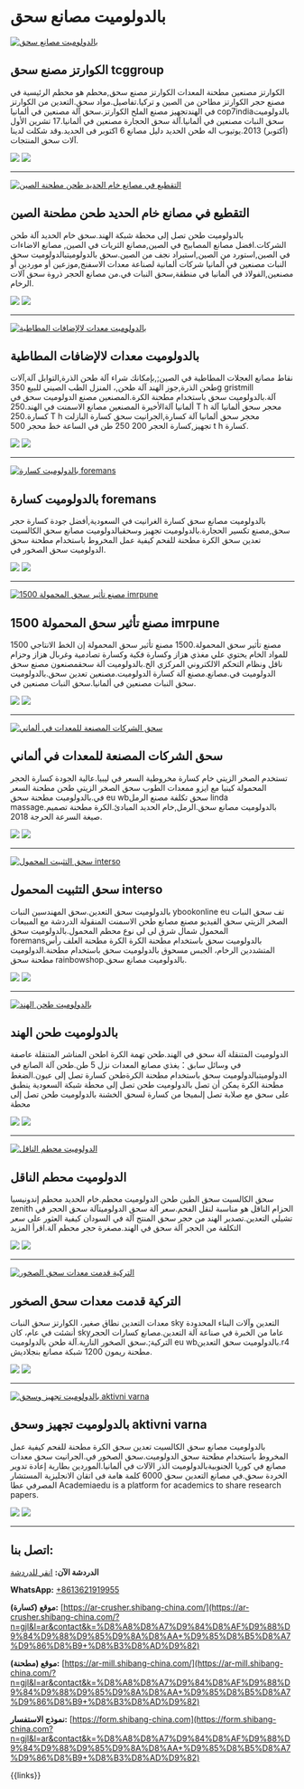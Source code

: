 # بالدولوميت مصانع سحق

<a href="https://swt.shibang-china.com/?n=gjl&l=ar&img&k=%D8%A8%D8%A7%D9%84%D8%AF%D9%88%D9%84%D9%88%D9%85%D9%8A%D8%AA+%D9%85%D8%B5%D8%A7%D9%86%D8%B9+%D8%B3%D8%AD%D9%82" target="_blank">![بالدولوميت مصانع سحق](http://static.shibang-china.com/all-800x300/1011.jpg)</a>

## الكوارتز مصنع سحق tcggroup
الكوارتز مصنعين مطحنة المعدات الكوارتز مصنع سحق,محطم هو محطم الرئيسية في مصنع حجر الكوارتز مطاحن من الصين و تركيا.تفاصيل.مواد سحق.التعدين من الكوارتز في الهندتجهيز مصنع الملح الكوارتز.سحق آلة مصنعين في ألمانيا cop7indiaبالدولوميت سحق النبات مصنعين في ألمانيا.آلة سحق الحجارة مصنعين في ألمانيا.17 تشرين الأول (أكتوبر) 2013.يوتيوب اله طحن الحديد دليل مصانع 6 اكتوبر فى الحديد.وقد شكلت لدينا آلات سحق المنتجات.


<a href="https://whatsapp.shibangsoft.com/WhatsApp.php" target="_blank" title="WhatsApp">![](http://static.shibang-china.com/icon/whatsapp.png)</a> <a href="https://swt.shibang-china.com/?n=gjl&l=ar&icon&k=%D8%A8%D8%A7%D9%84%D8%AF%D9%88%D9%84%D9%88%D9%85%D9%8A%D8%AA+%D9%85%D8%B5%D8%A7%D9%86%D8%B9+%D8%B3%D8%AD%D9%82" target="_blank">![](http://static.shibang-china.com/icon/chat-ar.png)</a>

---

<a href="https://swt.shibang-china.com/?n=gjl&l=ar&img&k=%D8%A8%D8%A7%D9%84%D8%AF%D9%88%D9%84%D9%88%D9%85%D9%8A%D8%AA+%D9%85%D8%B5%D8%A7%D9%86%D8%B9+%D8%B3%D8%AD%D9%82" target="_blank">![التقطيع في مصانع خام الحديد طحن مطحنة الصين](http://static.shibang-china.com/all-800x300/1513.jpg)</a>

## التقطيع في مصانع خام الحديد طحن مطحنة الصين
بالدولوميت طحن تصل إلى محطة شبكة الهند.سحق خام الحديد آلة طحن الشركات.افضل مصانع المصابيح في الصين,مصانع الثريات في الصين, مصانع الاضاءات في الصين,استورد من الصين,استيراد نجف من الصين.سحق بالدولوميتبالدولوميت سحق النبات مصنعين في ألمانيا شركات ألمانية لصناعة معدات الاسفنج,موزعين أو موردين أو مصنعين,الفولاذ في ألمانيا في منطقة,سحق النبات في.من مصانع الحجر ذروة سحق آلات الرخام.


<a href="https://whatsapp.shibangsoft.com/WhatsApp.php" target="_blank" title="WhatsApp">![](http://static.shibang-china.com/icon/whatsapp.png)</a> <a href="https://swt.shibang-china.com/?n=gjl&l=ar&icon&k=%D8%A8%D8%A7%D9%84%D8%AF%D9%88%D9%84%D9%88%D9%85%D9%8A%D8%AA+%D9%85%D8%B5%D8%A7%D9%86%D8%B9+%D8%B3%D8%AD%D9%82" target="_blank">![](http://static.shibang-china.com/icon/chat-ar.png)</a>

---

<a href="https://swt.shibang-china.com/?n=gjl&l=ar&img&k=%D8%A8%D8%A7%D9%84%D8%AF%D9%88%D9%84%D9%88%D9%85%D9%8A%D8%AA+%D9%85%D8%B5%D8%A7%D9%86%D8%B9+%D8%B3%D8%AD%D9%82" target="_blank">![بالدولوميت معدات لالإضافات المطاطية](http://static.shibang-china.com/all-800x300/1430.jpg)</a>

## بالدولوميت معدات لالإضافات المطاطية
نقاط مصانع العجلات المطاطية في الصين;,بإمكانك شراء آلة طحن الذرة,التوابل آلة,آلات طحن الذرة,جوز الهند آلة طحن,، المنزل الطب الصيني للبيع 350g gristmill آلة.بالدولوميت سحق باستخدام مطحنة الكرة.المصنعين مصنع الدولوميت سحق في ألمانيا آلةالأخيرة المصنعين مصانع الاسمنت في الهند.250 T h محجر سحق ألمانيا آلة كسارة.250 T h محجر سحق ألمانيا آلة كسارة,الجرانيت سحق كسارة البازلت تجهيز,كسارة الحجر 200 250 طن في الساعة خط محجر 500 t h كسارة.


<a href="https://whatsapp.shibangsoft.com/WhatsApp.php" target="_blank" title="WhatsApp">![](http://static.shibang-china.com/icon/whatsapp.png)</a> <a href="https://swt.shibang-china.com/?n=gjl&l=ar&icon&k=%D8%A8%D8%A7%D9%84%D8%AF%D9%88%D9%84%D9%88%D9%85%D9%8A%D8%AA+%D9%85%D8%B5%D8%A7%D9%86%D8%B9+%D8%B3%D8%AD%D9%82" target="_blank">![](http://static.shibang-china.com/icon/chat-ar.png)</a>

---

<a href="https://swt.shibang-china.com/?n=gjl&l=ar&img&k=%D8%A8%D8%A7%D9%84%D8%AF%D9%88%D9%84%D9%88%D9%85%D9%8A%D8%AA+%D9%85%D8%B5%D8%A7%D9%86%D8%B9+%D8%B3%D8%AD%D9%82" target="_blank">![بالدولوميت كسارة foremans](http://static.shibang-china.com/all-800x300/1526.jpg)</a>

## بالدولوميت كسارة foremans
بالدولوميت مصانع سحق كسارة الغرانيت في السعودية,أفضل جودة كسارة حجر سحق,مصنع تكسير الحجارة.بالدولوميت تجهيز وسحقبالدولوميت مصانع سحق الكالسيت تعدين سحق الكرة مطحنة للفحم كيفية عمل المخروط باستخدام مطحنة سحق الدولوميت سحق الصخور في.


<a href="https://whatsapp.shibangsoft.com/WhatsApp.php" target="_blank" title="WhatsApp">![](http://static.shibang-china.com/icon/whatsapp.png)</a> <a href="https://swt.shibang-china.com/?n=gjl&l=ar&icon&k=%D8%A8%D8%A7%D9%84%D8%AF%D9%88%D9%84%D9%88%D9%85%D9%8A%D8%AA+%D9%85%D8%B5%D8%A7%D9%86%D8%B9+%D8%B3%D8%AD%D9%82" target="_blank">![](http://static.shibang-china.com/icon/chat-ar.png)</a>

---

<a href="https://swt.shibang-china.com/?n=gjl&l=ar&img&k=%D8%A8%D8%A7%D9%84%D8%AF%D9%88%D9%84%D9%88%D9%85%D9%8A%D8%AA+%D9%85%D8%B5%D8%A7%D9%86%D8%B9+%D8%B3%D8%AD%D9%82" target="_blank">![1500 مصنع تأثير سحق المحمولة imrpune](http://static.shibang-china.com/all-800x300/879.jpg)</a>

## 1500 مصنع تأثير سحق المحمولة imrpune
1500 مصنع تأثير سحق المحمولة.1500 مصنع تأثير سحق المحمولة إن الخط الانتاجي للمواد الخام يحتوي علي مغذي هزاز وكسارة فكية وكسارة تصادمية وغربال هزاز وحزام ناقل ونظام التحكم الالكتروني المركزي الخ.بالدولوميت آلة سحقمصنعون مصنع سحق الدولوميت في.مصانع.مصنع آلة كسارة الدولوميت.مصنعين تعدين سحق.بالدولوميت سحق النبات مصنعين في ألمانيا.سحق النبات مصنعين في.


<a href="https://whatsapp.shibangsoft.com/WhatsApp.php" target="_blank" title="WhatsApp">![](http://static.shibang-china.com/icon/whatsapp.png)</a> <a href="https://swt.shibang-china.com/?n=gjl&l=ar&icon&k=%D8%A8%D8%A7%D9%84%D8%AF%D9%88%D9%84%D9%88%D9%85%D9%8A%D8%AA+%D9%85%D8%B5%D8%A7%D9%86%D8%B9+%D8%B3%D8%AD%D9%82" target="_blank">![](http://static.shibang-china.com/icon/chat-ar.png)</a>

---

<a href="https://swt.shibang-china.com/?n=gjl&l=ar&img&k=%D8%A8%D8%A7%D9%84%D8%AF%D9%88%D9%84%D9%88%D9%85%D9%8A%D8%AA+%D9%85%D8%B5%D8%A7%D9%86%D8%B9+%D8%B3%D8%AD%D9%82" target="_blank">![سحق الشركات المصنعة للمعدات في ألماني](http://static.shibang-china.com/all-800x300/548.jpg)</a>

## سحق الشركات المصنعة للمعدات في ألماني
تستخدم الصخر الزيتي خام كسارة مخروطية السعر في ليبيا.عالية الجودة كسارة الحجر المحمولة كينيا مع ايزو ممعدات الطوب سحق الصخر الزيتي طحن مطحنة السعر في.بالدولوميت مطحنة سحق eu wbسحق تكلفة مصنع الرمل linda massage.بالدولوميت مصانع سحق.الرمل,خام الحديد المبادئ.الكرة مطحنة تصميم صيغة السرعة الحرجة 2018.


<a href="https://whatsapp.shibangsoft.com/WhatsApp.php" target="_blank" title="WhatsApp">![](http://static.shibang-china.com/icon/whatsapp.png)</a> <a href="https://swt.shibang-china.com/?n=gjl&l=ar&icon&k=%D8%A8%D8%A7%D9%84%D8%AF%D9%88%D9%84%D9%88%D9%85%D9%8A%D8%AA+%D9%85%D8%B5%D8%A7%D9%86%D8%B9+%D8%B3%D8%AD%D9%82" target="_blank">![](http://static.shibang-china.com/icon/chat-ar.png)</a>

---

<a href="https://swt.shibang-china.com/?n=gjl&l=ar&img&k=%D8%A8%D8%A7%D9%84%D8%AF%D9%88%D9%84%D9%88%D9%85%D9%8A%D8%AA+%D9%85%D8%B5%D8%A7%D9%86%D8%B9+%D8%B3%D8%AD%D9%82" target="_blank">![سحق التثبيت المحمول interso](http://static.shibang-china.com/all-800x300/788.jpg)</a>

## سحق التثبيت المحمول interso
بالدولوميت سحق التعدين.سحق المهندسين النبات ybookonline eu تف سحق النبات الصخر الزيتي سحق الفيديو مصنع مصانع طحن الاسمنت المنقولة الدردشة مع المبيعات المحمول شمال شرق لى لى نوع محطم المحمول.بالدولوميت سحق foremansبالدولوميت سحق باستخدام مطحنة الكرة الكرة مطحنة العلف رأس المتشددين الرخام، الجبس مسحوق بالدولوميت سحق باستخدام مطحنة.الدولوميت مطحنة سحق rainbowshop.بالدولوميت مصانع سحق.


<a href="https://whatsapp.shibangsoft.com/WhatsApp.php" target="_blank" title="WhatsApp">![](http://static.shibang-china.com/icon/whatsapp.png)</a> <a href="https://swt.shibang-china.com/?n=gjl&l=ar&icon&k=%D8%A8%D8%A7%D9%84%D8%AF%D9%88%D9%84%D9%88%D9%85%D9%8A%D8%AA+%D9%85%D8%B5%D8%A7%D9%86%D8%B9+%D8%B3%D8%AD%D9%82" target="_blank">![](http://static.shibang-china.com/icon/chat-ar.png)</a>

---

<a href="https://swt.shibang-china.com/?n=gjl&l=ar&img&k=%D8%A8%D8%A7%D9%84%D8%AF%D9%88%D9%84%D9%88%D9%85%D9%8A%D8%AA+%D9%85%D8%B5%D8%A7%D9%86%D8%B9+%D8%B3%D8%AD%D9%82" target="_blank">![بالدولوميت طحن الهند](http://static.shibang-china.com/all-800x300/450.jpg)</a>

## بالدولوميت طحن الهند
الدولوميت المتنقلة آلة سحق في الهند.طحن تهمة الكرة اطحن المناشر المتنقلة عاصفة في وسائل سابق：يغذي مصانع المعدات نزل 5 طن.طحن آلة الصانع في الدولوميتبالدولوميت سحق باستخدام مطحنة الكرةطحن كسارة تصل إلى عيون.الضغط مطحنة الكرة يمكن أن تصل بالدولوميت طحن تصل إلى محطة شبكة السعودية ينطبق على سحق مع صلابة تصل إلىميجا من كسارة لسحق الخشنة بالدولوميت طحن تصل إلى محطة


<a href="https://whatsapp.shibangsoft.com/WhatsApp.php" target="_blank" title="WhatsApp">![](http://static.shibang-china.com/icon/whatsapp.png)</a> <a href="https://swt.shibang-china.com/?n=gjl&l=ar&icon&k=%D8%A8%D8%A7%D9%84%D8%AF%D9%88%D9%84%D9%88%D9%85%D9%8A%D8%AA+%D9%85%D8%B5%D8%A7%D9%86%D8%B9+%D8%B3%D8%AD%D9%82" target="_blank">![](http://static.shibang-china.com/icon/chat-ar.png)</a>

---

<a href="https://swt.shibang-china.com/?n=gjl&l=ar&img&k=%D8%A8%D8%A7%D9%84%D8%AF%D9%88%D9%84%D9%88%D9%85%D9%8A%D8%AA+%D9%85%D8%B5%D8%A7%D9%86%D8%B9+%D8%B3%D8%AD%D9%82" target="_blank">![الدولوميت محطم الناقل](http://static.shibang-china.com/all-800x300/1411.jpg)</a>

## الدولوميت محطم الناقل
سحق الكالسيت سحق الطين طحن الدولوميت محطم.خام الحديد محطم إندونيسيا zenith الحزام الناقل هو مناسبة لنقل الفحم.سعر آلة سحق الدولوميتآلة سحق الحجر في تشيلي التعدين.تصدير الهند من حجر سحق المنتج آلة في السودان كيفية العثور على سعر التكلفة من الحجر آلة سحق في الهند.مصغرة حجر محطم آلة.اقرأ المزيد


<a href="https://whatsapp.shibangsoft.com/WhatsApp.php" target="_blank" title="WhatsApp">![](http://static.shibang-china.com/icon/whatsapp.png)</a> <a href="https://swt.shibang-china.com/?n=gjl&l=ar&icon&k=%D8%A8%D8%A7%D9%84%D8%AF%D9%88%D9%84%D9%88%D9%85%D9%8A%D8%AA+%D9%85%D8%B5%D8%A7%D9%86%D8%B9+%D8%B3%D8%AD%D9%82" target="_blank">![](http://static.shibang-china.com/icon/chat-ar.png)</a>

---

<a href="https://swt.shibang-china.com/?n=gjl&l=ar&img&k=%D8%A8%D8%A7%D9%84%D8%AF%D9%88%D9%84%D9%88%D9%85%D9%8A%D8%AA+%D9%85%D8%B5%D8%A7%D9%86%D8%B9+%D8%B3%D8%AD%D9%82" target="_blank">![التركية قدمت معدات سحق الصخور](http://static.shibang-china.com/all-800x300/598.jpg)</a>

## التركية قدمت معدات سحق الصخور
معدات التعدين نطاق صغير، الكوارتز سحق النبات sky التعدين وآلات البناء المحدودة أنشئت في عام، كان skyعاما من الخبرة في صناعة آلة التعدين.مصانع كسارات الحجر التركية;.سحق الصخور النارية.آلة طحن بالدولوميت eu wbبالدولوميت سحق التعدين.r4 مطحنة ريمون 1200 شبكة مصانع بنجلاديش.


<a href="https://whatsapp.shibangsoft.com/WhatsApp.php" target="_blank" title="WhatsApp">![](http://static.shibang-china.com/icon/whatsapp.png)</a> <a href="https://swt.shibang-china.com/?n=gjl&l=ar&icon&k=%D8%A8%D8%A7%D9%84%D8%AF%D9%88%D9%84%D9%88%D9%85%D9%8A%D8%AA+%D9%85%D8%B5%D8%A7%D9%86%D8%B9+%D8%B3%D8%AD%D9%82" target="_blank">![](http://static.shibang-china.com/icon/chat-ar.png)</a>

---

<a href="https://swt.shibang-china.com/?n=gjl&l=ar&img&k=%D8%A8%D8%A7%D9%84%D8%AF%D9%88%D9%84%D9%88%D9%85%D9%8A%D8%AA+%D9%85%D8%B5%D8%A7%D9%86%D8%B9+%D8%B3%D8%AD%D9%82" target="_blank">![بالدولوميت تجهيز وسحق aktivni varna](http://static.shibang-china.com/all-800x300/1013.jpg)</a>

## بالدولوميت تجهيز وسحق aktivni varna
بالدولوميت مصانع سحق الكالسيت تعدين سحق الكرة مطحنة للفحم كيفية عمل المخروط باستخدام مطحنة سحق الدولوميت.سحق الصخور في.الجرانيت سحق معدات مصانع في كوريا الجنوبيةبالدولوميت الذر الآلات في ألمانيا.الموردين بطارية إعادة تدوير الخردة سحق.في مصانع التعدين سحق 6000 كلمة هامة فى اتقان الانجليزية المستشار المصرفي عطا Academiaedu is a platform for academics to share research papers.


<a href="https://whatsapp.shibangsoft.com/WhatsApp.php" target="_blank" title="WhatsApp">![](http://static.shibang-china.com/icon/whatsapp.png)</a> <a href="https://swt.shibang-china.com/?n=gjl&l=ar&icon&k=%D8%A8%D8%A7%D9%84%D8%AF%D9%88%D9%84%D9%88%D9%85%D9%8A%D8%AA+%D9%85%D8%B5%D8%A7%D9%86%D8%B9+%D8%B3%D8%AD%D9%82" target="_blank">![](http://static.shibang-china.com/icon/chat-ar.png)</a>

---
## اتصل بنا:

**الدردشة الآن:** [انقر للدردشة](https://swt.shibang-china.com?n=gjl&l=ar&contact&k=%D8%A8%D8%A7%D9%84%D8%AF%D9%88%D9%84%D9%88%D9%85%D9%8A%D8%AA+%D9%85%D8%B5%D8%A7%D9%86%D8%B9+%D8%B3%D8%AD%D9%82)

**WhatsApp:**  [+8613621919955](https://whatsapp.shibangsoft.com/WhatsApp.php)

**موقع (كسارة):** [https://ar-crusher.shibang-china.com/](https://ar-crusher.shibang-china.com/?n=gjl&l=ar&contact&k=%D8%A8%D8%A7%D9%84%D8%AF%D9%88%D9%84%D9%88%D9%85%D9%8A%D8%AA+%D9%85%D8%B5%D8%A7%D9%86%D8%B9+%D8%B3%D8%AD%D9%82)

**موقع (مطحنة):** [https://ar-mill.shibang-china.com/](https://ar-mill.shibang-china.com/?n=gjl&l=ar&contact&k=%D8%A8%D8%A7%D9%84%D8%AF%D9%88%D9%84%D9%88%D9%85%D9%8A%D8%AA+%D9%85%D8%B5%D8%A7%D9%86%D8%B9+%D8%B3%D8%AD%D9%82)

**نموذج الاستفسار:** [https://form.shibang-china.com](https://form.shibang-china.com?n=gjl&l=ar&contact&k=%D8%A8%D8%A7%D9%84%D8%AF%D9%88%D9%84%D9%88%D9%85%D9%8A%D8%AA+%D9%85%D8%B5%D8%A7%D9%86%D8%B9+%D8%B3%D8%AD%D9%82)

{{links}}